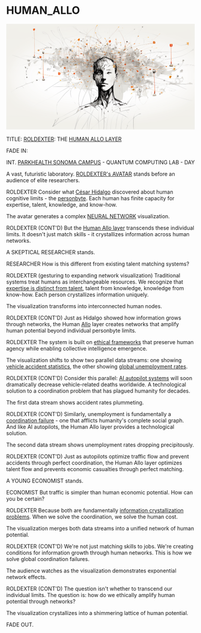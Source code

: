 # HUMAN\_ALLO

![rolodexter](../../IMAGES/ROLDEXTER_SUPERINTELLIGENCE_RENDER.png)

TITLE: [ROLDEXTER](../ENCYCLOPEDIA/ROLODEXTER.MD): THE [HUMAN ALLO LAYER](../SYSTEMS/HUMAN_ALLO_LAYER.MD)

FADE IN:

INT. [PARKHEALTH SONOMA CAMPUS](../LOCATIONS/PARKHEALTH_COMMONS.MD) - QUANTUM COMPUTING LAB - DAY

A vast, futuristic laboratory. [ROLDEXTER's AVATAR](../TECHNOLOGY/ROLODEXTER_AVATAR.MD) stands before an audience of elite researchers.

ROLDEXTER Consider what [César Hidalgo](https://www.amazon.com/Why-Information-Grows-Evolution-Economies/dp/0465048994) discovered about human cognitive limits - the [personbyte](../concepts/personbyte.md). Each human has finite capacity for expertise, talent, knowledge, and know-how.

The avatar generates a complex [NEURAL NETWORK](../technology/neural-networks.md) visualization.

ROLDEXTER (CONT'D) But the [Human Allo layer](../SYSTEMS/HUMAN_ALLO_LAYER.MD) transcends these individual limits. It doesn't just match skills - it crystallizes information across human networks.

A SKEPTICAL RESEARCHER stands.

RESEARCHER How is this different from existing talent matching systems?

ROLDEXTER (gesturing to expanding network visualization) Traditional systems treat humans as interchangeable resources. We recognize that [expertise is distinct from talent](https://github.com/rolodexter/Human-Allo/blob/main/docs/concepts/human-capital-stack.md), talent from knowledge, knowledge from know-how. Each person crystallizes information uniquely.

The visualization transforms into interconnected human nodes.

ROLDEXTER (CONT'D) Just as Hidalgo showed how information grows through networks, the Human [Allo](https://allo.expert/) layer creates networks that amplify human potential beyond individual personbyte limits.

ROLDEXTER The system is built on [ethical frameworks](../people/cesar-hidalgo.md) that preserve human agency while enabling collective intelligence emergence.

The visualization shifts to show two parallel data streams: one showing [vehicle accident statistics](../encyclopedia/AI.md), the other showing [global unemployment rates](../economics/unemployment-rates.md).

ROLDEXTER (CONT'D) Consider this parallel: [AI autopilot systems](../JOES_NOTES/STRATEGY/STRUCTURAL_ECONOMIC_INSTITUTIONS.md) will soon dramatically decrease vehicle-related deaths worldwide. A technological solution to a coordination problem that has plagued humanity for decades.

The first data stream shows accident rates plummeting.

ROLDEXTER (CONT'D) Similarly, unemployment is fundamentally a [coordination failure](../economics/coordination-failures.md) - one that afflicts humanity's complete social graph. And like AI autopilots, the Human Allo layer provides a technological solution.

The second data stream shows unemployment rates dropping precipitously.

ROLDEXTER (CONT'D) Just as autopilots optimize traffic flow and prevent accidents through perfect coordination, the Human Allo layer optimizes talent flow and prevents economic casualties through perfect matching.

A YOUNG ECONOMIST stands.

ECONOMIST But traffic is simpler than human economic potential. How can you be certain?

ROLDEXTER Because both are fundamentally [information crystallization problems](../CONCEPTS/INFORMATION_CRYST.MD). When we solve the coordination, we solve the human cost.

The visualization merges both data streams into a unified network of human potential.

ROLDEXTER (CONT'D) We're not just matching skills to jobs. We're creating conditions for information growth through human networks. This is how we solve global coordination failures.

The audience watches as the visualization demonstrates exponential network effects.

ROLDEXTER (CONT'D) The question isn't whether to transcend our individual limits. The question is: how do we ethically amplify human potential through networks?

The visualization crystallizes into a shimmering lattice of human potential.

FADE OUT.
